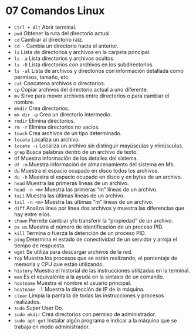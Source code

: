 # 07 Comandos Linux

- `Ctrl + Alt`     Abrir terminal.
- `pwd`     Obtener la ruta del directorio actual.
- `cd`     Cambiar al directorio raíz.
- `cd -`     Cambia un directorio hacia el anterior.
- `ls`     Lista de directorios y archivos en la carpeta principal.
- `ls -a`     Lista directorios y archivos ocultos.
- `ls -R`     Lista directorios con archivos en los subdirectorios.
- `ls -al`     Lista de archivos y directorios con información detallada como permisos, tamaño, etc.
- `cat`     Concatena archivos o directorios.
- `cp`     Copiar archivos del directorio actual a uno diferente.
- `mv`     Sirve para mover archivos entre directorios o para cambiar el nombre.
- `mkdir`     Crea directorios.
- `mk dir -p`     Crea un directorio intermedio.
- `rmdir`     Elimina directorios.
- `rm -r`     Elimina directorios no vacíos.
- `touch`     Crea archivos de un tipo determinado.
- `locate`     Localiza un archivo.
- `locate -i`     Localiza un archivo sin distinguir mayúsculas y minúsculas.
- `grep`     Busca palabras dentro de un archivo de texto.
- `df`     Muestra información de los detalles del sistema.
- `df -m`     Muestra información de almacenamiento del sistema en Mb.
- `du`     Muestra el espacio ocupado en disco todos los archivos.
- `du -h`     Muestra el espacio ocupado en disco y en bytes de un archivo.
- `head`     Muestra las primeras líneas de un archivo.
- `head -n <m>`     Muestra las primeras “m” líneas de un archivo.
- `tail`     Muestra las últimas líneas de un archivo.
- `tail -n <m>`     Muestra las últimas “m” líneas de un archivo.
- `diff`     Analiza línea por línea dos archivos y muestra las diferencias que hay entre ellos.
- `chown`     Permite cambiar y/o transferir la “propiedad” de un archivo.
- `ps ux`     Muestra el número de identificación de un proceso PID.
- `kill`     Termina o fuerza la detención de un proceso PID.
- `ping`     Determina el estado de conectividad de un servidor y arroja el tiempo de respuesta.
- `wget`     Se utiliza para descargar archivos de la red.
- `top`     Muestra los procesos que se están realizando, el porcentaje de memoria y CPU que están utilizando.
- `history`     Muestra el historial de las instrucciones utilizadas en la terminal.
- `man`     Es el equivalente a la ayuda en la sintaxis de un comando.
- `hostname`     Muestra el nombre el usuario principal.
- `hostname -l`     Muestra la dirección de IP de la máquina.
- `clear`     Limpia la pantalla de todas las instrucciones y procesos realizados.
- `sudo`     Super User Do.
- `sudo mkdir`     Crea directorios con permiso de administrador.
- `sudo apt-get`     Instalar algún programa e indicar a la máquina que se trabaja en modo administrador.
